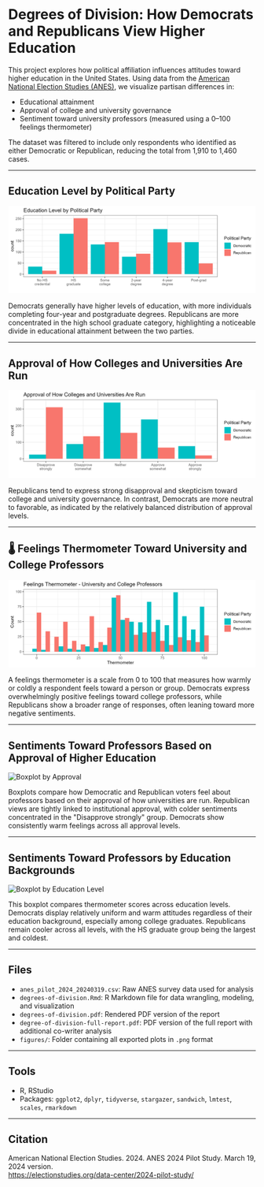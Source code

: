 # Degrees of Division: How Democrats and Republicans View Higher Education

This project explores how political affiliation influences attitudes toward higher education in the United States. Using data from the [American National Election Studies (ANES)](https://electionstudies.org), we visualize partisan differences in:

- Educational attainment  
- Approval of college and university governance  
- Sentiment toward university professors (measured using a 0–100 feelings thermometer)

The dataset was filtered to include only respondents who identified as either Democratic or Republican, reducing the total from 1,910 to 1,460 cases.

---

## Education Level by Political Party

![Education Level by Political Party](figures/plot1_education_by_party.png)

Democrats generally have higher levels of education, with more individuals completing four-year and postgraduate degrees. Republicans are more concentrated in the high school graduate category, highlighting a noticeable divide in educational attainment between the two parties.

---

## Approval of How Colleges and Universities Are Run

![Approval of Colleges](figures/plot2_approval.png)

Republicans tend to express strong disapproval and skepticism toward college and university governance. In contrast, Democrats are more neutral to favorable, as indicated by the relatively balanced distribution of approval levels.

---

## 🌡️ Feelings Thermometer Toward University and College Professors

![Feelings Thermometer](figures/plot3_thermometer.png)

A feelings thermometer is a scale from 0 to 100 that measures how warmly or coldly a respondent feels toward a person or group. Democrats express overwhelmingly positive feelings toward college professors, while Republicans show a broader range of responses, often leaning toward more negative sentiments.

---

## Sentiments Toward Professors Based on Approval of Higher Education

![Boxplot by Approval](figures/plot4_box_by_approval.png)

Boxplots compare how Democratic and Republican voters feel about professors based on their approval of how universities are run. Republican views are tightly linked to institutional approval, with colder sentiments concentrated in the "Disapprove strongly" group. Democrats show consistently warm feelings across all approval levels.

---

## Sentiments Toward Professors by Education Backgrounds

![Boxplot by Education Level](figures/plot5_box_by_education.png)

This boxplot compares thermometer scores across education levels. Democrats display relatively uniform and warm attitudes regardless of their education background, especially among college graduates. Republicans remain cooler across all levels, with the HS graduate group being the largest and coldest.

---

## Files

- `anes_pilot_2024_20240319.csv`: Raw ANES survey data used for analysis  
- `degrees-of-division.Rmd`: R Markdown file for data wrangling, modeling, and visualization  
- `degrees-of-division.pdf`: Rendered PDF version of the report  
- `degree-of-division-full-report.pdf`: PDF version of the full report with additional co-writer analysis
- `figures/`: Folder containing all exported plots in `.png` format

---

## Tools

- R, RStudio  
- Packages: `ggplot2`, `dplyr`, `tidyverse`, `stargazer`, `sandwich`, `lmtest`, `scales`, `rmarkdown`

---

## Citation

American National Election Studies. 2024. ANES 2024 Pilot Study. March 19, 2024 version.  
<https://electionstudies.org/data-center/2024-pilot-study/>